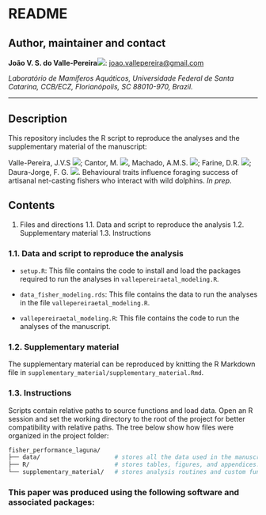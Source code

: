 # README #

## Author, maintainer and contact

**João V. S. do Valle-Pereira**[![](https://orcid.org/sites/default/files/images/orcid_16x16.png)](http://orcid.org/0000-0002-1880-9495): joao.vallepereira@gmail.com       

*Laboratório de Mamíferos Aquáticos, Universidade Federal de Santa Catarina, CCB/ECZ, Florianópolis, SC 88010-970, Brazil.*       


--------------------------------------
## Description

This repository includes the R script to reproduce the analyses and the supplementary material of the manuscript:     

Valle-Pereira, J.V.S [![](https://orcid.org/sites/default/files/images/orcid_16x16.png)](http://orcid.org/0000-0002-1880-9495); Cantor, M. [![](https://orcid.org/sites/default/files/images/orcid_16x16.png)](http://orcid.org/0000-0002-0019-5106), Machado, A.M.S. [![](https://orcid.org/sites/default/files/images/orcid_16x16.png)](http://orcid.org/0000-0001-6252-6890); Farine, D.R. [![](https://orcid.org/sites/default/files/images/orcid_16x16.png)](http://orcid.org/0000-0003-2208-7613); Daura-Jorge, F. G.  [![](https://orcid.org/sites/default/files/images/orcid_16x16.png)](http://orcid.org/0000-0003-2923-1446). Behavioural traits influence foraging success of artisanal net-casting fishers who interact with wild dolphins. *In prep*.


## Contents
1. Files and directions
	1.1. Data and script to reproduce the analysis
	1.2. Supplementary material
	1.3. Instructions

### 1.1. Data and script to reproduce the analysis

- `setup.R`: This file contains the code to install and load the packages required to run the analyses in `vallepereiraetal_modeling.R`.

- `data_fisher_modeling.rds`: This file contains the data to run the analyses in the file `vallepereiraetal_modeling.R`.

- `vallepereiraetal_modeling.R`: This file contains the code to run the analyses of the manuscript.


### 1.2. Supplementary material

The supplementary material can be reproduced by knitting the R Markdown file in `supplementary_material/supplementary_material.Rmd`.

### 1.3. Instructions

Scripts contain relative paths to source functions and load data. Open an R session and set the working directory to the root of the project for better compatibility with relative paths. The tree below show how files were organized in the project folder:

```bash
fisher_performance_laguna/
├── data/                     # stores all the data used in the manuscript
├── R/                        # stores tables, figures, and appendices.
└── supplementary_material/   # stores analysis routines and custom functions
```

### This paper was produced using the following software and associated packages:

